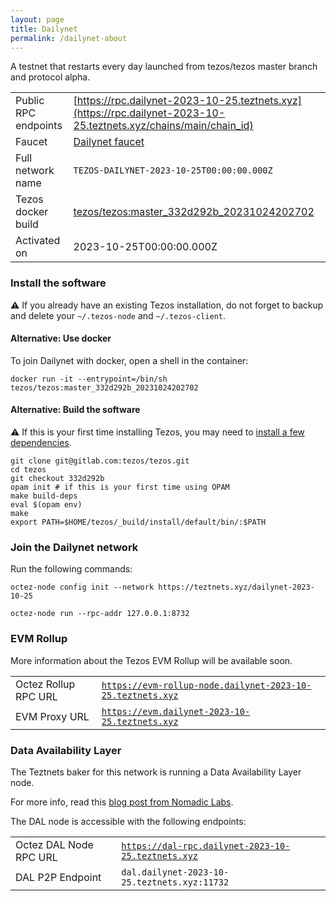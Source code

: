 ```yaml
---
layout: page
title: Dailynet
permalink: /dailynet-about
---
```


A testnet that restarts every day launched from tezos/tezos master branch and protocol alpha.

| | |
|-------|---------------------|
| Public RPC endpoints | [https://rpc.dailynet-2023-10-25.teztnets.xyz](https://rpc.dailynet-2023-10-25.teztnets.xyz/chains/main/chain_id)<br/> |
| Faucet | [Dailynet faucet](https://faucet.dailynet-2023-10-25.teztnets.xyz) |
| Full network name | `TEZOS-DAILYNET-2023-10-25T00:00:00.000Z` |
| Tezos docker build | [tezos/tezos:master_332d292b_20231024202702](https://hub.docker.com/r/tezos/tezos/tags?page=1&ordering=last_updated&name=master_332d292b_20231024202702) |
| Activated on | 2023-10-25T00:00:00.000Z |





### Install the software

⚠️  If you already have an existing Tezos installation, do not forget to backup and delete your `~/.tezos-node` and `~/.tezos-client`.



#### Alternative: Use docker

To join Dailynet with docker, open a shell in the container:

```
docker run -it --entrypoint=/bin/sh tezos/tezos:master_332d292b_20231024202702
```

#### Alternative: Build the software

⚠️  If this is your first time installing Tezos, you may need to [install a few dependencies](https://tezos.gitlab.io/introduction/howtoget.html#setting-up-the-development-environment-from-scratch).

```
git clone git@gitlab.com:tezos/tezos.git
cd tezos
git checkout 332d292b
opam init # if this is your first time using OPAM
make build-deps
eval $(opam env)
make
export PATH=$HOME/tezos/_build/install/default/bin/:$PATH
```

### Join the Dailynet network

Run the following commands:

```
octez-node config init --network https://teztnets.xyz/dailynet-2023-10-25

octez-node run --rpc-addr 127.0.0.1:8732
```


### EVM Rollup

More information about the Tezos EVM Rollup will be available soon.

| | |
|-------|---------------------|
| Octez Rollup RPC URL | [`https://evm-rollup-node.dailynet-2023-10-25.teztnets.xyz`](https://evm-rollup-node.dailynet-2023-10-25.teztnets.xyz/global/block/head) |
| EVM Proxy URL | [`https://evm.dailynet-2023-10-25.teztnets.xyz`](https://evm.dailynet-2023-10-25.teztnets.xyz) |




### Data Availability Layer

The Teztnets baker for this network is running a Data Availability Layer node.

For more info, read this [blog post from Nomadic Labs](https://research-development.nomadic-labs.com/data-availability-layer-tezos.html).

The DAL node is accessible with the following endpoints:

| | |
|-------|---------------------|
| Octez DAL Node RPC URL | [`https://dal-rpc.dailynet-2023-10-25.teztnets.xyz`](https://dal-rpc.dailynet-2023-10-25.teztnets.xyz) |
| DAL P2P Endpoint | `dal.dailynet-2023-10-25.teztnets.xyz:11732` |




